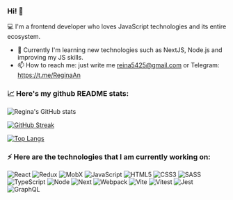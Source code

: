 ### Hi! 👋

:computer: I'm a frontend developer who loves JavaScript technologies and its entire ecosystem.

- 🌱 Currently I'm learning new technologies such as NextJS, Node.js and improving my JS skills.
- 📫 How to reach me: just write me reina5425@gmail.com or Telegram: https://t.me/ReginaAn

### :chart_with_upwards_trend: Here's my github README stats:

![Regina's GitHub stats](https://github-readme-stats.vercel.app/api?username=regina5425&theme=algolia&show_icons=true)

[![GitHub Streak](https://github-readme-streak-stats.herokuapp.com/?user=Regina5425&theme=algolia)](https://git.io/streak-stats)

[![Top Langs](https://github-readme-stats.vercel.app/api/top-langs/?username=regina5425&layout=compact&theme=algolia)](https://github.com/regina5425/github-readme-stats)

### ⚡ Here are the technologies that I am currently working on:

![React](https://img.shields.io/badge/React-20232A?style=for-the-badge&logo=react&logoColor=61DAFB)
![Redux](https://img.shields.io/badge/redux-%23593d88.svg?style=for-the-badge&logo=redux&logoColor=white)
![MobX](https://img.shields.io/badge/MobX-FF9955.svg?style=for-the-badge&logo=MobX&logoColor=white)
![JavaScript](https://img.shields.io/badge/JavaScript-F7DF1E?style=for-the-badge&logo=javascript&logoColor=black)
![HTML5](https://img.shields.io/badge/HTML5-E34F26?style=for-the-badge&logo=html5&logoColor=white)
![CSS3](https://img.shields.io/badge/CSS3-1572B6?style=for-the-badge&logo=css3&logoColor=white)
![SASS](https://img.shields.io/badge/Sass-CC6699.svg?style=for-the-badge&logo=Sass&logoColor=white)
![TypeScript](https://img.shields.io/badge/TypeScript-007ACC?style=for-the-badge&logo=typescript&logoColor=white)
![Node](https://img.shields.io/badge/Node.js-339933.svg?style=for-the-badge&logo=nodedotjs&logoColor=white)
![Next](https://img.shields.io/badge/Next.js-000000.svg?style=for-the-badge&logo=nextdotjs&logoColor=white)
![Webpack](https://img.shields.io/badge/Webpack-8DD6F9.svg?style=for-the-badge&logo=Webpack&logoColor=black)
![Vite](https://img.shields.io/badge/Vite-646CFF.svg?style=for-the-badge&logo=Vite&logoColor=white)
![Vitest](https://img.shields.io/badge/Vitest-6E9F18.svg?style=for-the-badge&logo=Vitest&logoColor=white)
![Jest](https://img.shields.io/badge/Jest-C21325.svg?style=for-the-badge&logo=Jest&logoColor=white)
![GraphQL](https://img.shields.io/badge/GraphQL-E10098.svg?style=for-the-badge&logo=GraphQL&logoColor=white)
